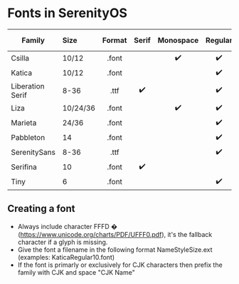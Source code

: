 # Fonts in SerenityOS

| Family            |Size    |Format|Serif |Monospace |Regular |Italic |Bold Italic |Bold |Black
| ---               |:---    |:---: |:---: |:---:     |:---:   |:---:  |:---:       |:---:|:---:
| Csilla            |10/12   | .font|      | ✔️       | ✔️     |       |            | ✔️  | 
| Katica            |10/12   | .font|      |          | ✔️     |       |            | ✔️  | 
| Liberation Serif  |8-36    | .ttf | ✔️   |          | ✔️     | ✔️    | ✔️          | ✔️  |
| Liza              |10/24/36| .font|      | ✔️       | ✔️     |       |            | ✔️  | ✔️
| Marieta           |24/36   | .font|      |          | ✔️     |       |            | ✔️  | 
| Pabbleton         |14      | .font|      |          | ✔️     |       |            | ✔️  | 
| SerenitySans      |8-36    | .ttf |      |          | ✔️     |       |            |     |
| Serifina          |10      | .font| ✔️   |          |        |✔️     |            |     |
| Tiny              |6       | .font|      |          | ✔️     |       |            |     |

## Creating a font
- Always include character FFFD &#xfffd; (https://www.unicode.org/charts/PDF/UFFF0.pdf), it's the fallback character if a glyph is missing.
- Give the font a filename in the following format NameStyleSize.ext (examples: KaticaRegular10.font)
- If the font is primarly or exclusively for CJK characters then prefix the family with CJK and space "CJK Name" 

